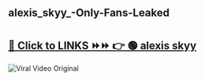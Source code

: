 
 ## alexis_skyy_-Only-Fans-Leaked

# <h2><a href="https://clipsfans.com/alexis_skyy_&ref=git">🔗 Click to LINKS ⏩⏩ 👉 🟢 alexis skyy  </a></h2>

<a href="https://clipsfans.com/alexis_skyy_&ref=git" rel="nofollow" data-target="animated-image.originalLink"><img src="https://i.ibb.co.com/xMMVF88/686577567.gif" alt="Viral Video Original" style="max-width: 100%; display: inline-block;" data-target="animated-image.originalImage"></a>
